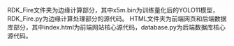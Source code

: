 RDK_Fire文件夹为边缘计算部分，其中x5m.bin为训练量化后的YOLO11模型，RDK_Fire.py为边缘计算处理部分的源代码。
HTML文件夹为前端网页和后端数据库部分，其中index.html为前端网站核心源代码，database.py为后端数据库核心源代码。
